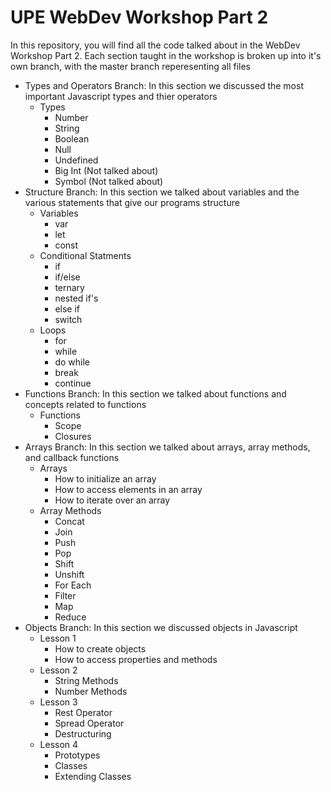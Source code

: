 # UPE WebDev Workshop Part 2

In this repository, you will find all the code talked about in the WebDev Workshop Part 2. Each section taught in the workshop is broken up into it's own branch, with the master branch reperesenting all files
- Types and Operators Branch: In this section we discussed the most important Javascript types and thier operators
    - Types
        - Number
        - String
        - Boolean
        - Null
        - Undefined
        - Big Int (Not talked about)
        - Symbol (Not talked about)
- Structure Branch: In this section we talked about variables and the various statements that give our programs structure
    - Variables
        - var
        - let
        - const
    - Conditional Statments
        - if
        - if/else
        - ternary
        - nested if's
        - else if
        - switch
    - Loops
        - for
        - while
        - do while
        - break
        - continue
- Functions Branch: In this section we talked about functions and concepts related to functions
    - Functions
        - Scope
        - Closures
- Arrays Branch: In this section we talked about arrays, array methods, and callback functions
    - Arrays
       - How to initialize an array
       - How to access elements in an array
       - How to iterate over an array
    - Array Methods
       - Concat
       - Join
       - Push
       - Pop
       - Shift
       - Unshift
       - For Each
       - Filter
       - Map
       - Reduce
- Objects Branch: In this section we discussed objects in Javascript
    - Lesson 1
        - How to create objects
        - How to access properties and methods
    - Lesson 2
        - String Methods
        - Number Methods
    - Lesson 3
        - Rest Operator
        - Spread Operator
        - Destructuring
    - Lesson 4
        - Prototypes
        - Classes
        - Extending Classes